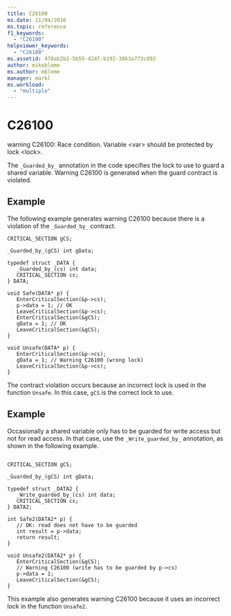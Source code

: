 ```yaml
---
title: C26100
ms.date: 11/04/2016
ms.topic: reference
f1_keywords:
  - "C26100"
helpviewer_keywords:
  - "C26100"
ms.assetid: 470ab2b2-5b55-424f-b192-3863a773c892
author: mikeblome
ms.author: mblome
manager: markl
ms.workload:
  - "multiple"
---
```

# C26100
warning C26100: Race condition. Variable \<var> should be protected by lock \<lock>.

 The `_Guarded_by_` annotation in the code specifies the lock to use to guard a shared variable. Warning C26100 is generated when the guard contract is violated.

## Example
 The following example generates warning C26100 because there is a violation of the `_Guarded_by_` contract.

```
CRITICAL_SECTION gCS;

_Guarded_by_(gCS) int gData;

typedef struct _DATA {
   _Guarded_by_(cs) int data;
   CRITICAL_SECTION cs;
} DATA;

void Safe(DATA* p) {
   EnterCriticalSection(&p->cs);
   p->data = 1; // OK
   LeaveCriticalSection(&p->cs);
   EnterCriticalSection(&gCS);
   gData = 1; // OK
   LeaveCriticalSection(&gCS);
}

void Unsafe(DATA* p) {
   EnterCriticalSection(&p->cs);
   gData = 1; // Warning C26100 (wrong lock)
   LeaveCriticalSection(&p->cs);
}
```

 The contract violation occurs because an incorrect lock is used in the function `Unsafe`. In this case, `gCS` is the correct lock to use.

## Example
 Occasionally a shared variable only has to be guarded for write access but not for read access. In that case, use the `_Write_guarded_by_` annotation, as shown in the following example.

```

CRITICAL_SECTION gCS;

_Guarded_by_(gCS) int gData;

typedef struct _DATA2 {
   _Write_guarded_by_(cs) int data;
   CRITICAL_SECTION cs;
} DATA2;

int Safe2(DATA2* p) {
   // OK: read does not have to be guarded
   int result = p->data;
   return result;
}

void Unsafe2(DATA2* p) {
   EnterCriticalSection(&gCS);
   // Warning C26100 (write has to be guarded by p->cs)
   p->data = 1;
   LeaveCriticalSection(&gCS);
}
```

 This example also generates warning C26100 because it uses an incorrect lock in the function `Unsafe2`.